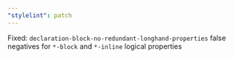 ```yaml
---
"stylelint": patch
---
```


Fixed: `declaration-block-no-redundant-longhand-properties` false negatives for `*-block` and `*-inline` logical properties
